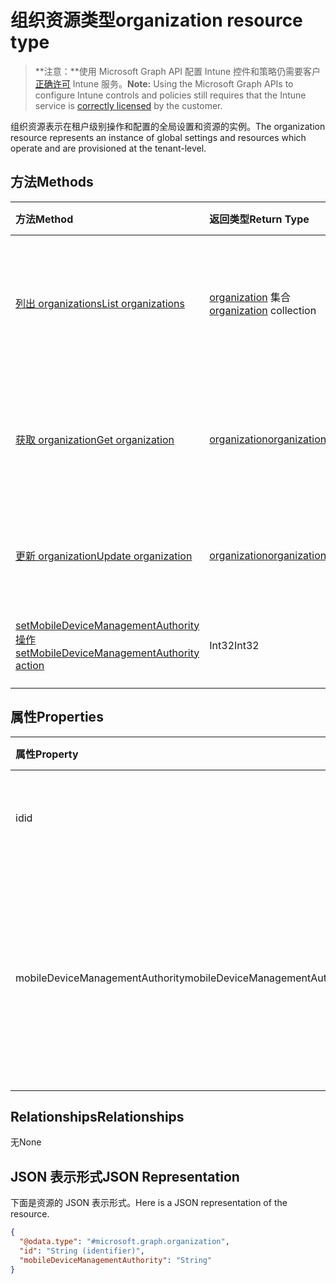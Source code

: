 # <a name="organization-resource-type"></a><span data-ttu-id="80e98-101">组织资源类型</span><span class="sxs-lookup"><span data-stu-id="80e98-101">organization resource type</span></span>

> <span data-ttu-id="80e98-102">**注意：**使用 Microsoft Graph API 配置 Intune 控件和策略仍需要客户[正确许可](https://go.microsoft.com/fwlink/?linkid=839381) Intune 服务。</span><span class="sxs-lookup"><span data-stu-id="80e98-102">**Note:** Using the Microsoft Graph APIs to configure Intune controls and policies still requires that the Intune service is [correctly licensed](https://go.microsoft.com/fwlink/?linkid=839381) by the customer.</span></span>

<span data-ttu-id="80e98-103">组织资源表示在租户级别操作和配置的全局设置和资源的实例。</span><span class="sxs-lookup"><span data-stu-id="80e98-103">The organization resource represents an instance of global settings and resources which operate and are provisioned at the tenant-level.</span></span>
## <a name="methods"></a><span data-ttu-id="80e98-104">方法</span><span class="sxs-lookup"><span data-stu-id="80e98-104">Methods</span></span>
|<span data-ttu-id="80e98-105">方法</span><span class="sxs-lookup"><span data-stu-id="80e98-105">Method</span></span>|<span data-ttu-id="80e98-106">返回类型</span><span class="sxs-lookup"><span data-stu-id="80e98-106">Return Type</span></span>|<span data-ttu-id="80e98-107">说明</span><span class="sxs-lookup"><span data-stu-id="80e98-107">Description</span></span>|
|:---|:---|:---|
|[<span data-ttu-id="80e98-108">列出 organizations</span><span class="sxs-lookup"><span data-stu-id="80e98-108">List organizations</span></span>](../api/intune_onboarding_organization_list.md)|<span data-ttu-id="80e98-109">[organization](../resources/intune_onboarding_organization.md) 集合</span><span class="sxs-lookup"><span data-stu-id="80e98-109">[organization](../resources/intune_onboarding_organization.md) collection</span></span>|<span data-ttu-id="80e98-110">列出 [organization](../resources/intune_onboarding_organization.md) 对象的属性和关系。</span><span class="sxs-lookup"><span data-stu-id="80e98-110">List properties and relationships of the [organization](../resources/intune_onboarding_organization.md) objects.</span></span>|
|[<span data-ttu-id="80e98-111">获取 organization</span><span class="sxs-lookup"><span data-stu-id="80e98-111">Get organization</span></span>](../api/intune_onboarding_organization_get.md)|[<span data-ttu-id="80e98-112">organization</span><span class="sxs-lookup"><span data-stu-id="80e98-112">organization</span></span>](../resources/intune_onboarding_organization.md)|<span data-ttu-id="80e98-113">读取 [organization](../resources/intune_onboarding_organization.md) 对象的属性和关系。</span><span class="sxs-lookup"><span data-stu-id="80e98-113">Read properties and relationships of organization object.</span></span>|
|[<span data-ttu-id="80e98-114">更新 organization</span><span class="sxs-lookup"><span data-stu-id="80e98-114">Update organization</span></span>](../api/intune_onboarding_organization_update.md)|[<span data-ttu-id="80e98-115">organization</span><span class="sxs-lookup"><span data-stu-id="80e98-115">organization</span></span>](../resources/intune_onboarding_organization.md)|<span data-ttu-id="80e98-116">更新 [organization](../resources/intune_onboarding_organization.md) 对象的属性。</span><span class="sxs-lookup"><span data-stu-id="80e98-116">Update the properties of a [calendar](../resources/intune_onboarding_organization.md) object.</span></span>|
|[<span data-ttu-id="80e98-117">setMobileDeviceManagementAuthority 操作</span><span class="sxs-lookup"><span data-stu-id="80e98-117">setMobileDeviceManagementAuthority action</span></span>](../api/intune_onboarding_organization_setmobiledevicemanagementauthority.md)|<span data-ttu-id="80e98-118">Int32</span><span class="sxs-lookup"><span data-stu-id="80e98-118">Int32</span></span>|<span data-ttu-id="80e98-119">设置移动设备管理机构</span><span class="sxs-lookup"><span data-stu-id="80e98-119">Set mobile device management authority</span></span>|

## <a name="properties"></a><span data-ttu-id="80e98-120">属性</span><span class="sxs-lookup"><span data-stu-id="80e98-120">Properties</span></span>
|<span data-ttu-id="80e98-121">属性</span><span class="sxs-lookup"><span data-stu-id="80e98-121">Property</span></span>|<span data-ttu-id="80e98-122">类型</span><span class="sxs-lookup"><span data-stu-id="80e98-122">Type</span></span>|<span data-ttu-id="80e98-123">说明</span><span class="sxs-lookup"><span data-stu-id="80e98-123">Description</span></span>|
|:---|:---|:---|
|<span data-ttu-id="80e98-124">id</span><span class="sxs-lookup"><span data-stu-id="80e98-124">id</span></span>|<span data-ttu-id="80e98-125">String</span><span class="sxs-lookup"><span data-stu-id="80e98-125">String</span></span>|<span data-ttu-id="80e98-126">对象的 GUID。</span><span class="sxs-lookup"><span data-stu-id="80e98-126">The resource GUID for the security object is not valid.</span></span>|
|<span data-ttu-id="80e98-127">mobileDeviceManagementAuthority</span><span class="sxs-lookup"><span data-stu-id="80e98-127">mobileDeviceManagementAuthority</span></span>|<span data-ttu-id="80e98-128">String</span><span class="sxs-lookup"><span data-stu-id="80e98-128">String</span></span>|<span data-ttu-id="80e98-129">移动设备管理机构。</span><span class="sxs-lookup"><span data-stu-id="80e98-129">Mobile device management authority.</span></span> <span data-ttu-id="80e98-130">可取值为：`unknown`、`intune`、`sccm`、`office365`。</span><span class="sxs-lookup"><span data-stu-id="80e98-130">Possible values are: `unknown`, `intune`, `sccm`, `office365`.</span></span>|

## <a name="relationships"></a><span data-ttu-id="80e98-131">Relationships</span><span class="sxs-lookup"><span data-stu-id="80e98-131">Relationships</span></span>
<span data-ttu-id="80e98-132">无</span><span class="sxs-lookup"><span data-stu-id="80e98-132">None</span></span>
## <a name="json-representation"></a><span data-ttu-id="80e98-133">JSON 表示形式</span><span class="sxs-lookup"><span data-stu-id="80e98-133">JSON Representation</span></span>
<span data-ttu-id="80e98-134">下面是资源的 JSON 表示形式。</span><span class="sxs-lookup"><span data-stu-id="80e98-134">Here is a JSON representation of the resource.</span></span>
<!-- {
  "blockType": "resource",
  "keyProperty": "id",
  "@odata.type": "microsoft.graph.organization"
}
-->
``` json
{
  "@odata.type": "#microsoft.graph.organization",
  "id": "String (identifier)",
  "mobileDeviceManagementAuthority": "String"
}
```



